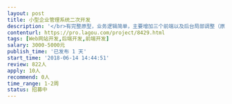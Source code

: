 ```yaml
---                
layout: post       
title: 小型企业管理系统二次开发           
description: '</br>有完整原型，业务逻辑简单，主要增加三个前端以及后台局部调整（原系统采用技术：thinkphp5+mysql） </br>一、表现终端 </br></br>• 客户端 - 网站（适应手机端屏幕、PC端屏幕） </br></br>• 管理层端 - 网站（适应手机端屏幕、PC端屏幕） </br></br>• 员工端 - 小程序 </br></br>二、客户端、管理层端、员工端总体要求 </br></br>• 所有列表实现上拉加载更多 </br></br>• 长列表显示悬浮回顶部按钮 </br></br>• 员工端 - 小程序，扫码需实现连续扫码功能 </br></br>三、Web后台 （主要是对应前端内容增删字段、修改对应模块显示以及接口开发，篇幅有限，详情可通过需求清单文档了解）</br></br>• 界面风格与样式无要求，整体保持简洁整齐即可（可套用新的页面模板/也可沿用旧的界面 但需要注意保持简洁整齐） </br></br>• 列表实现时多考虑性能问题，如有疑问随时可讨论（数据量不大，字段及搜索条件较多）</br>'     
contenturl: https://pro.lagou.com/project/8429.html      
tags: [Web网站开发,后端开发,前端开发]            
salary: 3000-5000元          
publish_time: '已发布 1 天'         
start_time: '2018-06-14 14:44:51'           
review: 822人                   
apply: 10人                   
recommend: 0人                   
time_range: 1-2周              
status: 招募中                  
---                 
```

